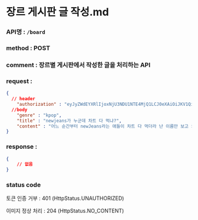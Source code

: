 # 장르 게시판 글 작성.md
### API명 : `/board`

### method : POST

### comment : 장르별 게시판에서 작성한 글을 처리하는 API 

### request : 
~~~json
{
  // header
    "authorization" : "eyJyZWdEYXRlIjoxNjU3NDU1NTE4MjQ1LCJ0eXAiOiJKV1QiLCJhbGciOiJIUzI1NiJ9.eyJ1c2VyTnVtIjoiNDMiLCJleHAiOjE2NTc0NjYzMTh9.geNy6UmYpSO88SdiU4fRzxVQYhAOiDfSv_J_cArh2JM",
  //body
    "genre" : "kpop",
    "title" : "newjeans가 누군데 차트 다 먹냐?",
    "content" : "어느 순간부터 newJeans라는 애들이 차트 다 먹더라 난 이름만 보고 외국 가수인줄"
}
~~~


### response :
~~~json
{
    // 없음
}
~~~

### status code
토큰 인증 거부 : 401 (HttpStatus.UNAUTHORIZED)

이미지 정상 처리 : 204 (HttpStatus.NO_CONTENT)

